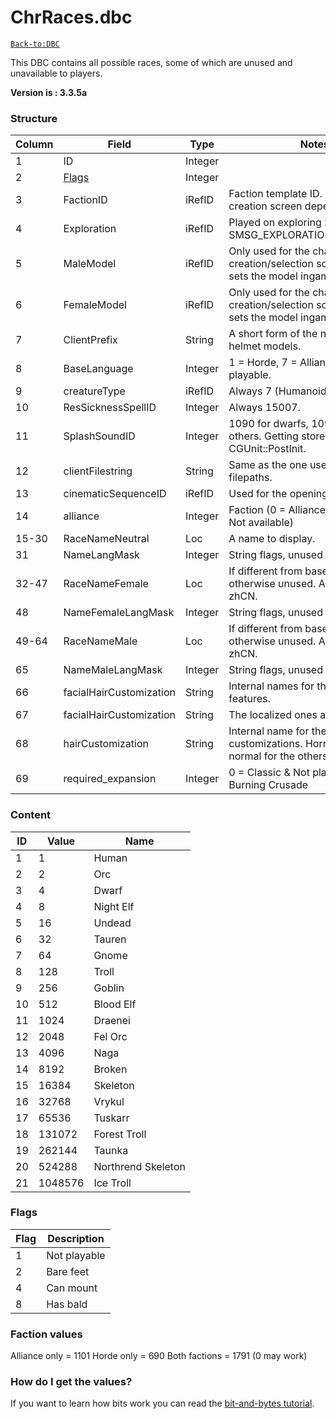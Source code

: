 # ChrRaces.dbc

[`Back-to:DBC`](dbc-index.md)

This DBC contains all possible races, some of which are unused and unavailable to players.

**Version is : 3.3.5a**

### Structure

| Column | Field                   | Type         | Notes                                                                                |
|--------|-------------------------|--------------|--------------------------------------------------------------------------------------|
| 1      | ID                      | Integer      |                                                                                      |
| 2      | [Flags](#flags)         | Integer      |                                                                                      |
| 3      | FactionID               | iRefID       | Faction template ID. The order in the creation screen depends on this.               |
| 4      | Exploration             | iRefID       | Played on exploring zones with SMSG_EXPLORATION_EXPERIENCE.                          |
| 5      | MaleModel               | iRefID       | Only used for the character creation/selection screen. Server sets the model ingame. |
| 6      | FemaleModel             | iRefID       | Only used for the character creation/selection screen. Server sets the model ingame. |
| 7      | ClientPrefix            | String       | A short form of the name. Used for helmet models.                                    |
| 8      | BaseLanguage            | Integer      | 1 = Horde, 7 = Alliance & Not playable.                                              |
| 9      | creatureType            | iRefID       | Always 7 (Humanoid).                                                                 |
| 10     | ResSicknessSpellID      | Integer      | Always 15007.                                                                        |
| 11     | SplashSoundID           | Integer      | 1090 for dwarfs, 1096 for the others. Getting stored in CGUnit at CGUnit::PostInit.  |
| 12     | clientFilestring        | String       | Same as the one used in model filepaths.                                             |
| 13     | cinematicSequenceID     | iRefID       | Used for the opening cinematic.                                                      |
| 14     | alliance                | Integer      | Faction (0 = Alliance, 1 = Horde, 2 = Not available)                                 |
| 15-30  | RaceNameNeutral         | Loc          | A name to display.                                                                   |
| 31     | NameLangMask            | Integer      | String flags, unused                                                                 |
| 32-47  | RaceNameFemale          | Loc          | If different from base case, otherwise unused. Always NULL for zhCN.                 |
| 48     | NameFemaleLangMask      | Integer      | String flags, unused                                                                 |
| 49-64  | RaceNameMale            | Loc          | If different from base case, otherwise unused. Always NULL for zhCN.                 |
| 65     | NameMaleLangMask        | Integer      | String flags, unused                                                                 |
| 66     | facialHairCustomization | String       | Internal names for the facial features.                                              |
| 67     | facialHairCustomization | String       | The localized ones are in luas.                                                      |
| 68     | hairCustomization       | String       | Internal name for the hair customizations.  Horns for tauren, normal for the others. |
| 69     | required_expansion      | Integer      | 0 = Classic & Not playable, 1 = Burning Crusade                                      |

### Content

| ID | Value    | Name                    |
|----|----------|-------------------------|
| 1  | 1        | Human                   |
| 2  | 2        | Orc                     |
| 3  | 4        | Dwarf                   |
| 4  | 8        | Night Elf               |
| 5  | 16       | Undead                  |
| 6  | 32       | Tauren                  |
| 7  | 64       | Gnome                   |
| 8  | 128      | Troll                   |
| 9  | 256      | Goblin                  |
| 10 | 512      | Blood Elf               |
| 11 | 1024     | Draenei                 |
| 12 | 2048     | Fel Orc                 |
| 13 | 4096     | Naga                    |
| 14 | 8192     | Broken                  |
| 15 | 16384    | Skeleton                |
| 16 | 32768    | Vrykul                  |
| 17 | 65536    | Tuskarr                 |
| 18 | 131072   | Forest Troll            |
| 19 | 262144   | Taunka                  |
| 20 | 524288   | Northrend Skeleton      |
| 21 | 1048576  | Ice Troll               |

### Flags

| Flag | Description           |
|------|-----------------------|
| 1    | Not playable          |
| 2    | Bare feet             |
| 4    | Can mount             |
| 8    | Has bald              |


### Faction values

Alliance only = 1101
Horde only = 690
Both factions = 1791 (0 may work)


### How do I get the values?

If you want to learn how bits work you can read the [bit-and-bytes tutorial](Bit-and_bytes-tutorial).

